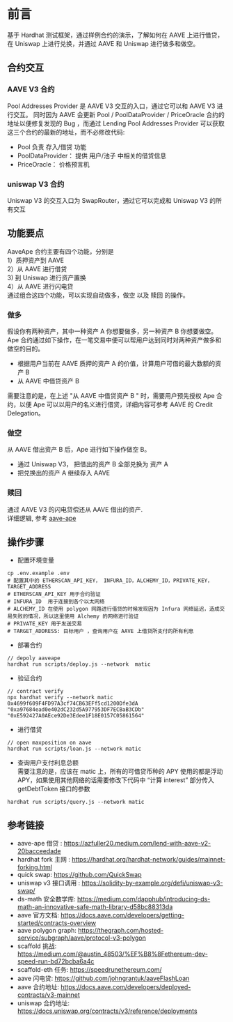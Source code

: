 # 前言     
基于 Hardhat 测试框架，通过样例合约的演示，了解如何在 AAVE 上进行借贷，在 Uniswap 上进行兑换，并通过 AAVE 和 Uniswap 进行做多和做空。

## 合约交互    
### AAVE V3 合约   
Pool Addresses Provider 是 AAVE V3 交互的入口，通过它可以和 AAVE V3 进行交互。 
同时因为 AAVE 会更新 Pool / PoolDataProvider / PriceOracle 合约的地址以便修复发现的 Bug ，而通过 Lending Pool Addresses Provider  可以获取这三个合约的最新的地址，而不必修改代码: 
- Pool  负责 存入/借贷 功能  
- PoolDataProvider： 提供 用户/池子 中相关的借贷信息  
- PriceOracle： 价格预言机 

### uniswap V3 合约     
Uniswap V3 的交互入口为 SwapRouter，通过它可以完成和 Uniswap V3 的所有交互


##  功能要点  
AaveApe 合约主要有四个功能，分别是    
1）质押资产到 AAVE     
2）从 AAVE 进行借贷   
3) 到 Uniswap 进行资产置换  
4）从 AAVE 进行闪电贷     
通过组合这四个功能，可以实现自动做多，做空 以及 赎回 的操作。  
### 做多  
假设你有两种资产，其中一种资产 A 你想要做多，另一种资产 B 你想要做空。 Ape 合约通过如下操作，在一笔交易中便可以帮用户达到同时对两种资产做多和做空的目的。   
- 根据用户当前在 AAVE 质押的资产 A 的价值，计算用户可借的最大数额的资产 B  
- 从 AAVE 中借贷资产 B 

需要注意的是，在上述 "从 AAVE 中借贷资产 B " 时，需要用户预先授权 Ape 合约，以便 Ape 可以以用户的名义进行借贷，详细内容可参考 AAVE 的 Credit Delegation。  

### 做空
从 AAVE 借出资产 B 后，Ape  进行如下操作做空 B。 

- 通过 Uniswap V3， 把借出的资产 B 全部兑换为 资产 A  
- 把兑换出的资产 A 继续存入 AAVE 


### 赎回    
通过 AAVE V3 的闪电贷偿还从 AAVE 借出的资产.  
详细逻辑, 参考 [aave-ape](https://azfuller20.medium.com/aave-ape-with-%EF%B8%8F-scaffold-eth-c687874c079e )

## 操作步骤  
- 配置环境变量   
```shell
cp .env.example .env
# 配置其中的 ETHERSCAN_API_KEY， INFURA_ID，ALCHEMY_ID，PRIVATE_KEY， TARGET_ADDRESS
# ETHERSCAN_API_KEY 用于合约验证
# INFURA_ID  用于连接到各个以太网络 
# ALCHEMY_ID 在使用 polygon 网路进行借贷的时候发现因为 Infura 网络延迟，造成交易失败的情况，所以这里使用 Alchemy 的网络进行验证  
# PRIVATE_KEY 用于发送交易   
# TARGET_ADDRESS: 目标用户 ，查询用户在 AAVE 上借贷所支付的所有利息
```

- 部署合约  
```shell
// depoly aaveape
hardhat run scripts/deploy.js --network  matic
```

- 验证合约  
```shell
// contract verify
npx hardhat verify --network matic 0x4699f609F4FD97A3cf74CB63EFf5cd1200Dfe3dA "0xa97684ead0e402dC232d5A977953DF7ECBaB3CDb" "0xE592427A0AEce92De3Edee1F18E0157C05861564"
``` 

- 进行借贷  
```shell
// open maxposition on aave
hardhat run scripts/loan.js --network matic    
```

- 查询用户支付利息总额    
需要注意的是，应该在 matic 上，所有的可借贷币种的 APY 使用的都是浮动 APY，如果使用其他网络的话需要修改下代码中 “计算 interest” 部分传入 getDebtToken 接口的参数     
```shell
hardhat run scripts/query.js --network matic
```




## 参考链接
- aave-ape 借贷 : https://azfuller20.medium.com/lend-with-aave-v2-20bacceedade
- hardhat fork 主网 : https://hardhat.org/hardhat-network/guides/mainnet-forking.html
- quick swap: https://github.com/QuickSwap
- uniswap v3 接口调用 : https://solidity-by-example.org/defi/uniswap-v3-swap/
- ds-math 安全数学库: https://medium.com/dapphub/introducing-ds-math-an-innovative-safe-math-library-d58bc88313da 
- aave 官方文档: https://docs.aave.com/developers/getting-started/contracts-overview 
- aave polygon graph: https://thegraph.com/hosted-service/subgraph/aave/protocol-v3-polygon  
- scaffold 挑战:  https://medium.com/@austin_48503/%EF%B8%8Fethereum-dev-speed-run-bd72bcba6a4c
- scaffold-eth 任务: https://speedrunethereum.com/ 
- aave 闪电贷: https://github.com/johngrantuk/aaveFlashLoan
- aave 合约地址: https://docs.aave.com/developers/deployed-contracts/v3-mainnet
- uniswap 合约地址: https://docs.uniswap.org/contracts/v3/reference/deployments   